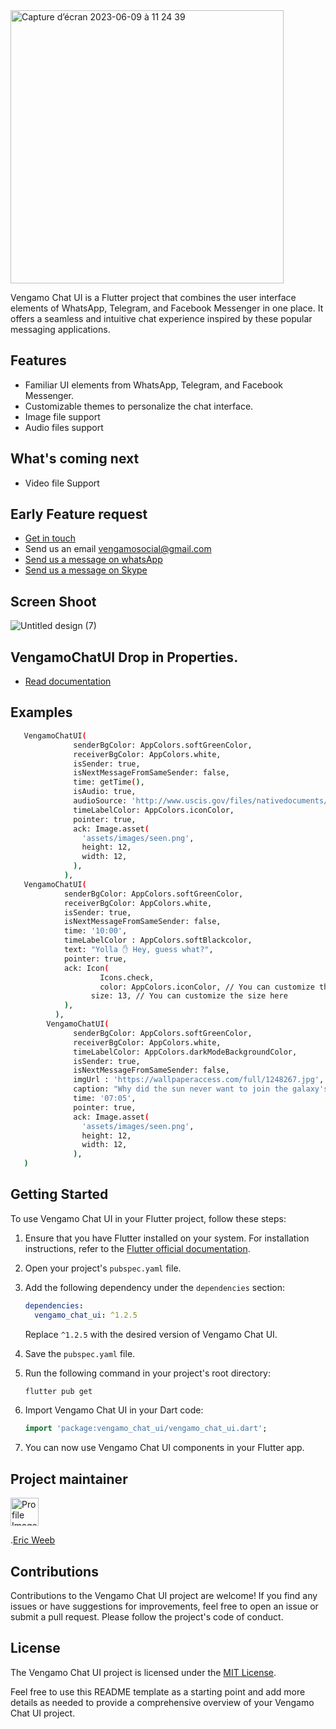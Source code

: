 <img width="437" alt="Capture d’écran 2023-06-09 à 11 24 39" src="https://github.com/vengamo/vengamo-chat-ui/assets/133201077/a0b69b4b-9e0b-4a98-a313-0951676ab98e">


Vengamo Chat UI is a Flutter project that combines the user interface elements of WhatsApp, Telegram, and Facebook Messenger in one place. It offers a seamless and intuitive chat experience inspired by these popular messaging applications.

## Features

- Familiar UI elements from WhatsApp, Telegram, and Facebook Messenger.
- Customizable themes to personalize the chat interface.
- Image file support
- Audio files support 

## What's coming next
- Video file Support

## Early Feature request
 
 - [Get in touch](https://vengamo.com)
 - Send us an email vengamosocial@gmail.com
 - [Send us a message on whatsApp](https://api.whatsapp.com/send/?phone=33753861046&text=I+would+like+to+inquire+something+&type=phone_number&app_absent=0)
 - [Send us a message on Skype](https://join.skype.com/invite/Fz78g1fENfop)


## Screen Shoot

![Untitled design (7)](https://github.com/vengamo/vengamo-chat-ui/assets/133201077/acad32b0-5c4d-476a-9759-688498d73ba2)


## VengamoChatUI Drop in Properties.

- [Read documentation](https://pub.dev/documentation/vengamo_chat_ui/latest/vengamo_chat_ui/VengamoChatUI-class.html)

## Examples

```bash
   VengamoChatUI(
              senderBgColor: AppColors.softGreenColor,
              receiverBgColor: AppColors.white,
              isSender: true,
              isNextMessageFromSameSender: false,
              time: getTime(),
              isAudio: true,
              audioSource: 'http://www.uscis.gov/files/nativedocuments/Track%2093.mp3',
              timeLabelColor: AppColors.iconColor,
              pointer: true,
              ack: Image.asset(
                'assets/images/seen.png',
                height: 12,
                width: 12,
              ),
            ),
   VengamoChatUI(
            senderBgColor: AppColors.softGreenColor,
            receiverBgColor: AppColors.white,
            isSender: true,
            isNextMessageFromSameSender: false,
            time: '10:00',
            timeLabelColor : AppColors.softBlackcolor,
            text: "Yolla ✋ Hey, guess what?",
            pointer: true, 
            ack: Icon(
                    Icons.check,
                    color: AppColors.iconColor, // You can customize the color here
                  size: 13, // You can customize the size here
            ),
          ),
        VengamoChatUI(
              senderBgColor: AppColors.softGreenColor,
              receiverBgColor: AppColors.white,
              timeLabelColor: AppColors.darkModeBackgroundColor,
              isSender: true,
              isNextMessageFromSameSender: false,
              imgUrl : 'https://wallpaperaccess.com/full/1248267.jpg',
              caption: "Why did the sun never want to join the galaxy's talent show? Because it didn't want to be a star performer, it preferred to shine solo",
              time: '07:05',
              pointer: true, 
              ack: Image.asset(
                'assets/images/seen.png',
                height: 12,
                width: 12,
              ),
   )
   ```

## Getting Started

To use Vengamo Chat UI in your Flutter project, follow these steps:

1. Ensure that you have Flutter installed on your system. For installation instructions, refer to the [Flutter official documentation](https://flutter.dev/docs/get-started/install).

2. Open your project's `pubspec.yaml` file.

3. Add the following dependency under the `dependencies` section:

   ```yaml
   dependencies:
     vengamo_chat_ui: ^1.2.5
   ```

   Replace `^1.2.5` with the desired version of Vengamo Chat UI.

4. Save the `pubspec.yaml` file.

5. Run the following command in your project's root directory:

   ```bash
   flutter pub get
   ```

6. Import Vengamo Chat UI in your Dart code:

   ```dart
   import 'package:vengamo_chat_ui/vengamo_chat_ui.dart';
   ```

7. You can now use Vengamo Chat UI components in your Flutter app.

## Project maintainer

<img src="https://github.com/vengamo/vengamo-chat-ui/assets/133201077/7030deee-4d00-4de9-83d0-e0e46800070b" alt="Profile Image" height="45" width="45">
 
.[Eric Weeb](https://github.com/vengamo)


## Contributions

Contributions to the Vengamo Chat UI project are welcome! If you find any issues or have suggestions for improvements, feel free to open an issue or submit a pull request. Please follow the project's code of conduct.

## License

The Vengamo Chat UI project is licensed under the [MIT License](LICENSE).

Feel free to use this README template as a starting point and add more details as needed to provide a comprehensive overview of your Vengamo Chat UI project.